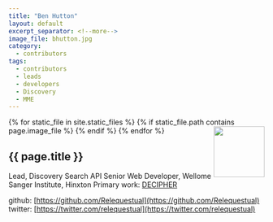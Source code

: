 ```yaml
---
title: "Ben Hutton"
layout: default
excerpt_separator: <!--more-->
image_file: bhutton.jpg
category:
  - contributors
tags:
  - contributors
  - leads
  - developers
  - Discovery
  - MME
---
```


{% for static_file in site.static_files %}
  {% if static_file.path contains page.image_file %}
<img style="float: right; width: 100px;" src="{{ static_file.path | relative_url}}" />
  {% endif %}
{% endfor %}

## {{ page.title }}

Lead, Discovery Search API
Senior Web Developer, Wellome Sanger Institute, Hinxton
Primary work: [DECIPHER](https://www.sanger.ac.uk/science/tools/decipher-mapping-clinical-genome)

<!--more-->

github: [https://github.com/Relequestual](https://github.com/Relequestual)
twitter: [https://twitter.com/relequestual](https://twitter.com/relequestual)

